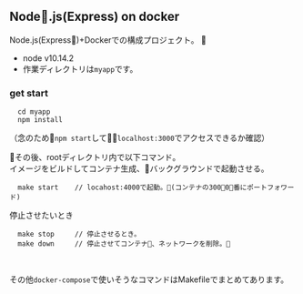 ## Node.js(Express) on docker
Node.js(Express)+Dockerでの構成プロジェクト。

- node v10.14.2
- 作業ディレクトリは`myapp`です。

### get start
      cd myapp
      npm install

（念のため`npm start`して`localhost:3000`でアクセスできるか確認）

その後、rootディレクトリ内で以下コマンド。<br>
イメージをビルドしてコンテナ生成、バックグラウンドで起動させる。

      make start    // locahost:4000で起動。(コンテナの3000番にポートフォワード)

停止させたいとき

      make stop     // 停止させるとき。
      make down　　　// 停止させてコンテナ、ネットワークを削除。

<br>

その他`docker-compose`で使いそうなコマンドはMakefileでまとめてあります。
